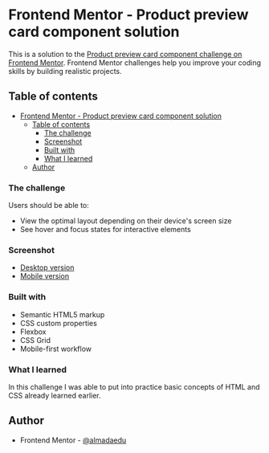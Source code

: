 # Frontend Mentor - Product preview card component solution

This is a solution to the [Product preview card component challenge on Frontend Mentor](https://www.frontendmentor.io/challenges/product-preview-card-component-GO7UmttRfa). Frontend Mentor challenges help you improve your coding skills by building realistic projects. 

## Table of contents

- [Frontend Mentor - Product preview card component solution](#frontend-mentor---product-preview-card-component-solution)
  - [Table of contents](#table-of-contents)
    - [The challenge](#the-challenge)
    - [Screenshot](#screenshot)
    - [Built with](#built-with)
    - [What I learned](#what-i-learned)
  - [Author](#author)
### The challenge

Users should be able to:

- View the optimal layout depending on their device's screen size
- See hover and focus states for interactive elements

### Screenshot

- [Desktop version](https://prnt.sc/NpIbbLRP-FC1)
- [Mobile version](https://prnt.sc/eBwfVRMRbbal)

### Built with

- Semantic HTML5 markup
- CSS custom properties
- Flexbox
- CSS Grid
- Mobile-first workflow


### What I learned

In this challenge I was able to put into practice basic concepts of HTML and CSS already learned earlier.

## Author

- Frontend Mentor - [@almadaedu](https://www.frontendmentor.io/profile/almadaedu)
